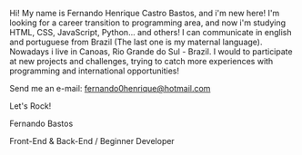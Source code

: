 Hi! My name is Fernando Henrique Castro Bastos, and i'm new here!
I'm looking for a career transition to programming area, and now i'm studying HTML, CSS, JavaScript, Python... and others!
I can communicate in english and portuguese from Brazil (The last one is my maternal language).
Nowadays i live in Canoas, Rio Grande do Sul - Brazil. I would to participate at new projects and challenges, trying to catch more experiences with programming and international opportunities!

Send me an e-mail: fernando0henrique@hotmail.com

Let's Rock!

Fernando Bastos

Front-End & Back-End / Beginner Developer
